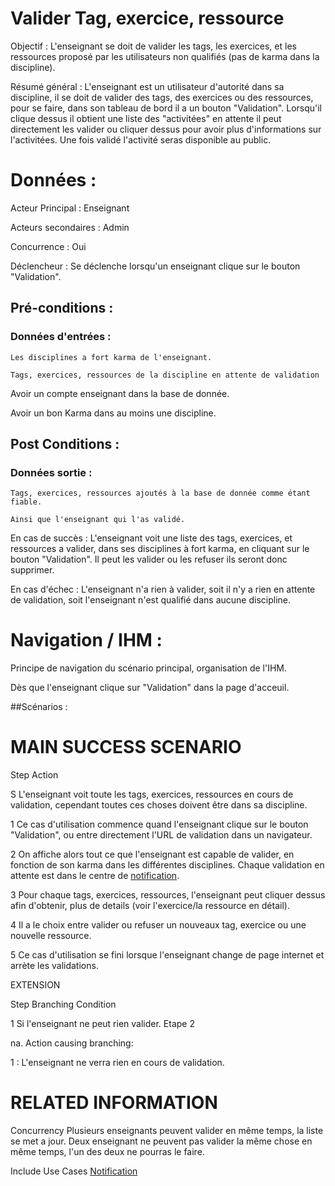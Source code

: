 # Valider Tag, exercice, ressource


Objectif :  L'enseignant se doit de valider les tags, les exercices, et les ressources proposé par les utilisateurs non qualifiés (pas de karma dans la discipline).

Résumé général : L'enseignant est un utilisateur d'autorité dans sa discipline, il se doit de valider des tags, des exercices ou des ressources, pour se faire, dans son tableau de bord il a un bouton "Validation". Lorsqu'il clique dessus il obtient une liste des "activitées" en attente il peut directement les valider ou cliquer dessus pour avoir plus d'informations sur l'activitées. Une fois validé l'activité seras disponible au public. 

# Données :

Acteur Principal : Enseignant

Acteurs secondaires : Admin

Concurrence : Oui

Déclencheur : Se déclenche lorsqu'un enseignant clique sur le bouton "Validation".

## Pré-conditions :

### Données d'entrées :

	Les disciplines a fort karma de l'enseignant.
	
	Tags, exercices, ressources de la discipline en attente de validation

Avoir un compte enseignant dans la base de donnée.

Avoir un bon Karma dans au moins une discipline.

## Post Conditions :

### Données sortie :

	Tags, exercices, ressources ajoutés à la base de donnée comme étant fiable.

	Ainsi que l'enseignant qui l'as validé.

En cas de succès : L'enseignant voit une liste des tags, exercices, et ressources a valider, dans ses disciplines à fort karma, en cliquant sur le bouton "Validation". Il peut les valider ou les refuser ils seront donc supprimer.

En cas d'échec : L'enseignant n'a rien à valider, soit il n'y a rien en attente de validation, soit l'enseignant n'est qualifié dans aucune discipline.

# Navigation / IHM  :

Principe de navigation du scénario principal, organisation de l'IHM.

Dès que l'enseignant clique sur "Validation" dans la page d'acceuil.

##Scénarios :

# MAIN SUCCESS SCENARIO

Step    Action

S    L'enseignant voit toute les tags, exercices, ressources en cours de validation, cependant toutes ces choses doivent être dans sa discipline.

1    Ce cas d'utilisation commence quand l'enseignant clique sur le bouton "Validation", ou entre directement l'URL de validation dans un navigateur.

2    On affiche alors tout ce que l'enseignant est capable de valider, en fonction de son karma dans les différentes disciplines. Chaque validation en attente est dans le centre de [notification](/notification.md).

3    Pour chaque tags, exercices, ressources, l'enseignant peut cliquer dessus afin d'obtenir, plus de details (voir l'exercice/la ressource en détail).

4	 Il a le choix entre valider ou refuser un nouveaux tag, exercice ou une nouvelle ressource.

5    Ce cas d'utilisation se fini lorsque l'enseignant change de page internet et arrète les validations.

EXTENSION 

Step    Branching Condition

1	 Si l'enseignant ne peut rien valider. Etape 2

na.  Action causing branching:

1 : L'enseignant ne verra rien en cours de validation.


# RELATED INFORMATION

Concurrency    Plusieurs enseignants peuvent valider en même temps, la liste se met a jour. Deux enseignant ne peuvent pas valider la même chose en même temps, l'un des deux ne pourras le faire.

Include Use Cases    [Notification](/notification.md)
 
<!---
Author : Jordan
Validator : 
-->